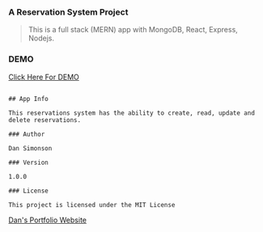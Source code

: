 ### A Reservation System Project

> This is a full stack (MERN) app with MongoDB, React, Express, Nodejs.

### DEMO

[Click Here For DEMO ](https://mysterious-escarpment-64882.herokuapp.com/)

```

## App Info

This reservations system has the ability to create, read, update and delete reservations.

### Author

Dan Simonson

### Version

1.0.0

### License

This project is licensed under the MIT License

```

[Dan's Portfolio Website](https://mariposaweb.net)
